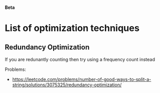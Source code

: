 **Beta**
# List of optimization techniques

## Redundancy Optimization
If you are redunantly counting then try using a frequency count instead

Problems:
- https://leetcode.com/problems/number-of-good-ways-to-split-a-string/solutions/3075325/redundancy-optimization/
